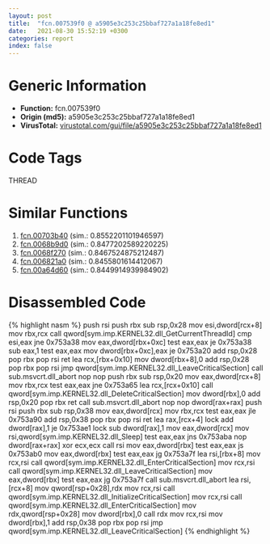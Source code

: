 ```yaml
---
layout: post
title:  "fcn.007539f0 @ a5905e3c253c25bbaf727a1a18fe8ed1"
date:   2021-08-30 15:52:19 +0300
categories: report
index: false
---
```


# Generic Information
- **Function:** fcn.007539f0
- **Origin (md5):** a5905e3c253c25bbaf727a1a18fe8ed1
- **VirusTotal:** [virustotal.com/gui/file/a5905e3c253c25bbaf727a1a18fe8ed1][virustotal_ref]

# Code Tags
<span class="tag" id="THREAD">THREAD</span>


# Similar Functions

1. [fcn.00703b40][similar_1_ref] (sim.: 0.8552201101946597)
2. [fcn.0068b9d0][similar_2_ref] (sim.: 0.8477202589220225)
3. [fcn.0068f270][similar_3_ref] (sim.: 0.8467524875212487)
4. [fcn.006821a0][similar_4_ref] (sim.: 0.8455801614412067)
5. [fcn.00a64d60][similar_5_ref] (sim.: 0.8449914939984902)


# Disassembled Code

{% highlight nasm %}
push rsi
push rbx
sub rsp,0x28
mov esi,dword[rcx+8]
mov rbx,rcx
call qword[sym.imp.KERNEL32.dll_GetCurrentThreadId]
cmp esi,eax
jne 0x753a38
mov eax,dword[rbx+0xc]
test eax,eax
je 0x753a38
sub eax,1
test eax,eax
mov dword[rbx+0xc],eax
je 0x753a20
add rsp,0x28
pop rbx
pop rsi
ret 
lea rcx,[rbx+0x10]
mov dword[rbx+8],0
add rsp,0x28
pop rbx
pop rsi
jmp qword[sym.imp.KERNEL32.dll_LeaveCriticalSection]
call sub.msvcrt.dll_abort
nop 
nop 
push rbx
sub rsp,0x20
mov eax,dword[rcx+8]
mov rbx,rcx
test eax,eax
jne 0x753a65
lea rcx,[rcx+0x10]
call qword[sym.imp.KERNEL32.dll_DeleteCriticalSection]
mov dword[rbx],0
add rsp,0x20
pop rbx
ret 
call sub.msvcrt.dll_abort
nop 
nop dword[rax+rax]
push rsi
push rbx
sub rsp,0x38
mov eax,dword[rcx]
mov rbx,rcx
test eax,eax
jle 0x753a90
add rsp,0x38
pop rbx
pop rsi
ret 
lea rax,[rcx+4]
lock add dword[rax],1
je 0x753ae1
lock sub dword[rax],1
mov eax,dword[rcx]
mov rsi,qword[sym.imp.KERNEL32.dll_Sleep]
test eax,eax
jns 0x753aba
nop dword[rax+rax]
xor ecx,ecx
call rsi
mov eax,dword[rbx]
test eax,eax
js 0x753ab0
mov eax,dword[rbx]
test eax,eax
jg 0x753a7f
lea rsi,[rbx+8]
mov rcx,rsi
call qword[sym.imp.KERNEL32.dll_EnterCriticalSection]
mov rcx,rsi
call qword[sym.imp.KERNEL32.dll_LeaveCriticalSection]
mov eax,dword[rbx]
test eax,eax
jg 0x753a7f
call sub.msvcrt.dll_abort
lea rsi,[rcx+8]
mov qword[rsp+0x28],rdx
mov rcx,rsi
call qword[sym.imp.KERNEL32.dll_InitializeCriticalSection]
mov rcx,rsi
call qword[sym.imp.KERNEL32.dll_EnterCriticalSection]
mov rdx,qword[rsp+0x28]
mov dword[rbx],0
call rdx
mov rcx,rsi
mov dword[rbx],1
add rsp,0x38
pop rbx
pop rsi
jmp qword[sym.imp.KERNEL32.dll_LeaveCriticalSection]
{% endhighlight %}


[similar_1_ref]: /report/fcn.00703b40@a5905e3c253c25bbaf727a1a18fe8ed1
[similar_2_ref]: /report/fcn.0068b9d0@c92f0480e2fbc88393d2c65c08a235e0
[similar_3_ref]: /report/fcn.0068f270@c92f0480e2fbc88393d2c65c08a235e0
[similar_4_ref]: /report/fcn.006821a0@c92f0480e2fbc88393d2c65c08a235e0
[similar_5_ref]: /report/fcn.00a64d60@a5905e3c253c25bbaf727a1a18fe8ed1
[virustotal_ref]: https://www.virustotal.com/gui/file/a5905e3c253c25bbaf727a1a18fe8ed1